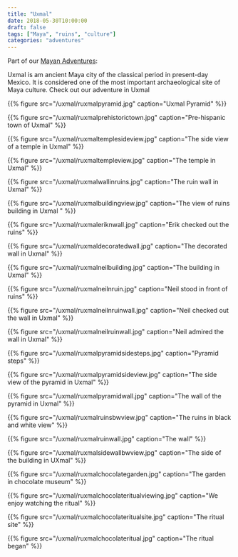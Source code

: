 ```yaml
---
title: "Uxmal"
date: 2018-05-30T10:00:00
draft: false
tags: ["Maya", "ruins", "culture"]
categories: "adventures"
---
```


Part of our [Mayan Adventures](/posts/mayan):

Uxmal is am ancient Maya city of the classical period in present-day Mexico. It is considered one of the most
important archaeological site of Maya culture. Check out our adventure in Uxmal

{{% figure src="/uxmal/ruxmalpyramid.jpg" caption="Uxmal Pyramid" %}}

<!--more-->

{{% figure src="/uxmal/ruxmalprehistorictown.jpg" caption="Pre-hispanic town of Uxmal" %}}

{{% figure src="/uxmal/ruxmaltemplesideview.jpg" caption="The side view of a temple in Uxmal" %}}

{{% figure src="/uxmal/ruxmaltempleview.jpg" caption="The temple in Uxmal" %}}

{{% figure src="/uxmal/ruxmalwallinruins.jpg" caption="The ruin wall in Uxmal" %}}

{{% figure src="/uxmal/ruxmalbuildingview.jpg" caption="The view of ruins building in Uxmal	" %}}

{{% figure src="/uxmal/ruxmaleriknwall.jpg" caption="Erik checked out the ruins" %}}

{{% figure src="/uxmal/ruxmaldecoratedwall.jpg" caption="The decorated wall in Uxmal" %}}

{{% figure src="/uxmal/ruxmalneilbuilding.jpg" caption="The building in Uxmal" %}}

{{% figure src="/uxmal/ruxmalneilnruin.jpg" caption="Neil stood in front of ruins" %}}

{{% figure src="/uxmal/ruxmalneilnruinwall.jpg" caption="Neil checked out the wall in Uxmal" %}}

{{% figure src="/uxmal/ruxmalneilruinwall.jpg" caption="Neil admired the wall in Uxmal" %}}

{{% figure src="/uxmal/ruxmalpyramidsidesteps.jpg" caption="Pyramid steps" %}}

{{% figure src="/uxmal/ruxmalpyramidsideview.jpg" caption="The side view of the pyramid in Uxmal" %}}

{{% figure src="/uxmal/ruxmalpyramidwall.jpg" caption="The wall of the pyramid in Uxmal" %}}

{{% figure src="/uxmal/ruxmalruinsbwview.jpg" caption="The ruins in black and white view" %}}

{{% figure src="/uxmal/ruxmalruinwall.jpg" caption="The wall" %}}

{{% figure src="/uxmal/ruxmalsidewallbwview.jpg" caption="The side of the building in UXmal" %}}

{{% figure src="/uxmal/ruxmalchocolategarden.jpg" caption="The garden in chocolate museum" %}}

{{% figure src="/uxmal/ruxmalchocolateritualviewing.jpg" caption="We enjoy watching the ritual" %}}

{{% figure src="/uxmal/ruxmalchocolateritualsite.jpg" caption="The ritual site" %}}

{{% figure src="/uxmal/ruxmalchocolateritual.jpg" caption="The ritual began" %}}